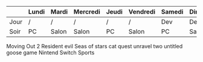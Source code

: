 |      | Lundi | Mardi | Mercredi | Jeudi | Vendredi | Samedi | Dimanche |
| ---- | ----- | ----- | -------- | ----- | -------- | ------ | -------- |
| Jour | /     | /     | /        | /     | /        | Dev    | Dev      |
| Soir | PC    | Salon | Salon    | PC    | Salon    | PC     | Salon    |

Moving Out 2
Resident evil
Seas of stars
cat quest
unravel two
untitled goose game
Nintend Switch Sports
